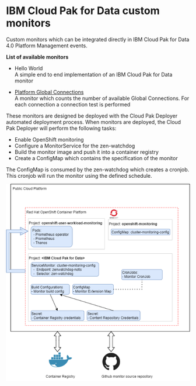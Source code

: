 # IBM Cloud Pak for Data custom monitors

Custom monitors which can be integrated directly in IBM Cloud Pak for Data 4.0 Platform Management events. 

**List of available monitors**
- Hello World<br>
  A simple end to end implementation of an IBM Cloud Pak for Data monitor

- [Platform Global Connections](documentation/cp4d-platform-global-connections/cp4d-platform-global-connections.md)<br>
  A monitor which counts the number of available Global Connections. For each connection a connection test is performed

These monitors are designed be deployed with the Cloud Pak Deployer automated deployment process. When monitors are deployed, the Cloud Pak Deployer will perform the following tasks:
- Enable OpenShift monitoring
- Configure a MonitorService for the zen-watchdog
- Build the monitor image and push it into a container registry
- Create a ConfigMap which contains the specification of the monitor

The ConfigMap is consumed by the zen-watchdog which creates a cronjob. This cronjob will run the monitor using the defined schedule. 

![Overview Monitors](dapper_monitor_content.drawio.png?raw=true "Overview Monitors")





